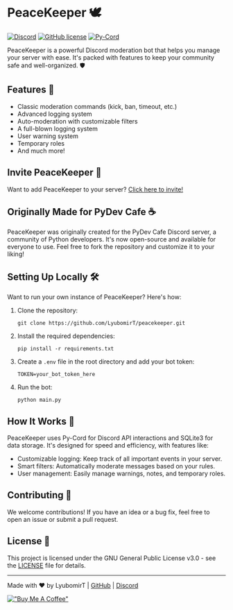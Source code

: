 # PeaceKeeper 🕊️

[![Discord](https://img.shields.io/discord/1079761115636043926?color=7289da&logo=discord&logoColor=white)](https://discord.gg/the-orange-squad)
[![GitHub license](https://img.shields.io/github/license/LyubomirT/peacekeeper)](https://github.com/LyubomirT/peacekeeper/blob/main/LICENSE)
[![Py-Cord](https://img.shields.io/badge/discord-py--cord-blue)](https://github.com/Pycord-Development/pycord)

PeaceKeeper is a powerful Discord moderation bot that helps you manage your server with ease. It's packed with features to keep your community safe and well-organized. 🛡️

## Features 🌟

- Classic moderation commands (kick, ban, timeout, etc.)
- Advanced logging system
- Auto-moderation with customizable filters
- A full-blown logging system
- User warning system
- Temporary roles
- And much more!

## Invite PeaceKeeper 🤖

Want to add PeaceKeeper to your server? [Click here to invite!](https://discord.com/oauth2/authorize?client_id=1268613618610470992&permissions=8&integration_type=0&scope=bot)

## Originally Made for PyDev Cafe ☕

PeaceKeeper was originally created for the PyDev Cafe Discord server, a community of Python developers. It's now open-source and available for everyone to use. Feel free to fork the repository and customize it to your liking!

## Setting Up Locally 🛠️

Want to run your own instance of PeaceKeeper? Here's how:

1. Clone the repository:
   ```
   git clone https://github.com/LyubomirT/peacekeeper.git
   ```

2. Install the required dependencies:
   ```
   pip install -r requirements.txt
   ```

3. Create a `.env` file in the root directory and add your bot token:
   ```
   TOKEN=your_bot_token_here
   ```

4. Run the bot:
   ```
   python main.py
   ```

## How It Works 🧠

PeaceKeeper uses Py-Cord for Discord API interactions and SQLite3 for data storage. It's designed for speed and efficiency, with features like:

- Customizable logging: Keep track of all important events in your server.
- Smart filters: Automatically moderate messages based on your rules.
- User management: Easily manage warnings, notes, and temporary roles.

## Contributing 🤝

We welcome contributions! If you have an idea or a bug fix, feel free to open an issue or submit a pull request.

## License 📄

This project is licensed under the GNU General Public License v3.0 - see the [LICENSE](LICENSE) file for details.

---

Made with ❤️ by LyubomirT | [GitHub](https://github.com/LyubomirT) | [Discord](https://discord.gg/the-orange-squad)

[!["Buy Me A Coffee"](https://www.buymeacoffee.com/assets/img/custom_images/orange_img.png)](https://www.buymeacoffee.com/lyubomirt)
